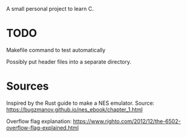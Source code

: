 A small personal project to learn C.  

# TODO  

Makefile command to test automatically

Possibly put header files into a separate directory.

# Sources

Inspired by the Rust guide to make a NES emulator. Source: https://bugzmanov.github.io/nes_ebook/chapter_1.html

Overflow flag explanation: https://www.righto.com/2012/12/the-6502-overflow-flag-explained.html